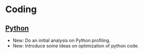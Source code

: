 # Coding

## [Python](python.md)

* New: Do an initial analysis on Python profiling.
* New: Introduce some ideas on optimization of python code.